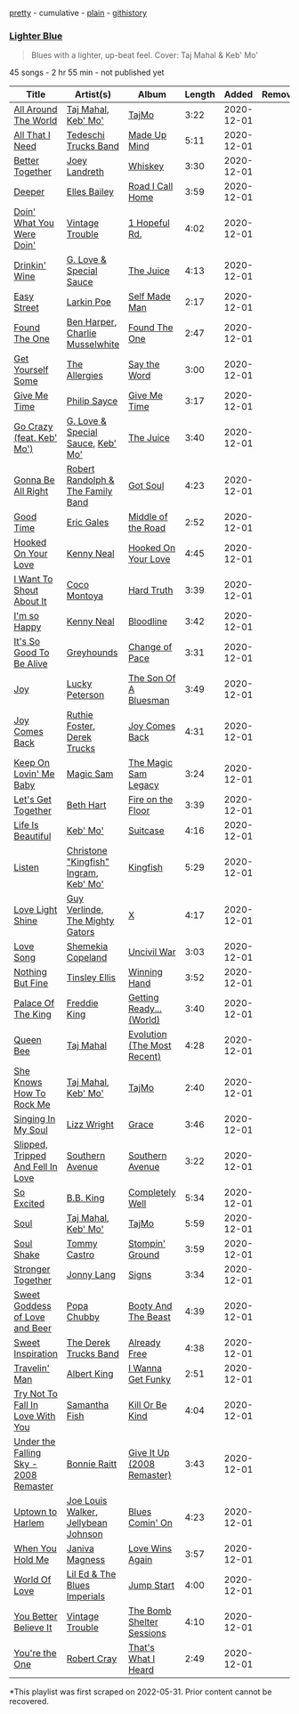 [pretty](/playlists/pretty/37i9dQZF1DX0dqF2kqDiBN.md) - cumulative - [plain](/playlists/plain/37i9dQZF1DX0dqF2kqDiBN) - [githistory](https://github.githistory.xyz/mackorone/spotify-playlist-archive/blob/main/playlists/plain/37i9dQZF1DX0dqF2kqDiBN)

### [Lighter Blue](https://open.spotify.com/playlist/37i9dQZF1DX0dqF2kqDiBN)

> Blues with a lighter, up\-beat feel\. Cover: Taj Mahal & Keb' Mo'

45 songs - 2 hr 55 min - not published yet

| Title | Artist(s) | Album | Length | Added | Removed |
|---|---|---|---|---|---|
| [All Around The World](https://open.spotify.com/track/07ZuuDjwtyMzKVnayq0tEr) | [Taj Mahal](https://open.spotify.com/artist/1aTDTChWWyiJH3SEnYrdVp), [Keb' Mo'](https://open.spotify.com/artist/6iDaoPZVgxrTkndDCisX8F) | [TajMo](https://open.spotify.com/album/3NF642glRZZKf3Ng96eMfX) | 3:22 | 2020-12-01 |  |
| [All That I Need](https://open.spotify.com/track/4kHbSR48fWeGf7zQTOMdwu) | [Tedeschi Trucks Band](https://open.spotify.com/artist/2gFsmDBM0hkoZPmrO5EdyO) | [Made Up Mind](https://open.spotify.com/album/41qVSZezrAYJ8zXZvoyLGA) | 5:11 | 2020-12-01 |  |
| [Better Together](https://open.spotify.com/track/2Hi5Vmg9pEE79rlc8euV8K) | [Joey Landreth](https://open.spotify.com/artist/1n5S81eeVtaFs2vvo7p234) | [Whiskey](https://open.spotify.com/album/5e26fKhSFeYXxCVAlCwMdQ) | 3:30 | 2020-12-01 |  |
| [Deeper](https://open.spotify.com/track/3aMEGGdLIbKTajQdsFt03q) | [Elles Bailey](https://open.spotify.com/artist/4NPMwh3kDwi6uVCNtmeUvU) | [Road I Call Home](https://open.spotify.com/album/7rooTZehVu9pdUIirCwA0a) | 3:59 | 2020-12-01 |  |
| [Doin' What You Were Doin'](https://open.spotify.com/track/1OBfDqOeDZoyz5aMsXpVXh) | [Vintage Trouble](https://open.spotify.com/artist/72Pauuctba5lMzC89R0Vk0) | [1 Hopeful Rd.](https://open.spotify.com/album/7hEZhkFjaW8bH1cI1D6Dsd) | 4:02 | 2020-12-01 |  |
| [Drinkin' Wine](https://open.spotify.com/track/0aTYDSglGbfhv1Zoj9PAR6) | [G\. Love & Special Sauce](https://open.spotify.com/artist/74fkl73HDlCXw0l6cemB89) | [The Juice](https://open.spotify.com/album/66glD8iZgTv1vKXZRGQWXL) | 4:13 | 2020-12-01 |  |
| [Easy Street](https://open.spotify.com/track/1JbHMSiZowEjVrRhXh3XjZ) | [Larkin Poe](https://open.spotify.com/artist/7d10VF1J4LqW7vrpPOngzm) | [Self Made Man](https://open.spotify.com/album/4jwVtyG5s22UpGqKOZishP) | 2:17 | 2020-12-01 |  |
| [Found The One](https://open.spotify.com/track/5wPIxKk2MmWvgYXmGlIqrB) | [Ben Harper](https://open.spotify.com/artist/45lorWzrKLxfKlWpV7r9CN), [Charlie Musselwhite](https://open.spotify.com/artist/4NikxGoDm5LGVYAHj0Euoc) | [Found The One](https://open.spotify.com/album/0Kjaf7RZmaxDXIxPbEu43N) | 2:47 | 2020-12-01 |  |
| [Get Yourself Some](https://open.spotify.com/track/6UWo6O18TobSRAxVwYI10L) | [The Allergies](https://open.spotify.com/artist/2v2cdjqYIpT8ZBpflNTttY) | [Say the Word](https://open.spotify.com/album/00aLz8ns1aftpDB3dQFCOb) | 3:00 | 2020-12-01 |  |
| [Give Me Time](https://open.spotify.com/track/2wNsGXiRgUvTsNdbC5uzZ1) | [Philip Sayce](https://open.spotify.com/artist/5Npr4HpRE8YlsisRjN9T8h) | [Give Me Time](https://open.spotify.com/album/7vMNodI529aGhFgffkejGv) | 3:17 | 2020-12-01 |  |
| [Go Crazy \(feat\. Keb' Mo'\)](https://open.spotify.com/track/7G6oI8xoGa62LGvE2xjtfP) | [G\. Love & Special Sauce](https://open.spotify.com/artist/74fkl73HDlCXw0l6cemB89), [Keb' Mo'](https://open.spotify.com/artist/6iDaoPZVgxrTkndDCisX8F) | [The Juice](https://open.spotify.com/album/66glD8iZgTv1vKXZRGQWXL) | 3:40 | 2020-12-01 |  |
| [Gonna Be All Right](https://open.spotify.com/track/7iltfnTWDyOWNeVbf6uJEA) | [Robert Randolph & The Family Band](https://open.spotify.com/artist/4xac3zhHlBm5QDxbZeqgeR) | [Got Soul](https://open.spotify.com/album/2WWqqmFSB4jFEnnRwngeSB) | 4:23 | 2020-12-01 |  |
| [Good Time](https://open.spotify.com/track/78JAoznAnOQR4apt2hcTTk) | [Eric Gales](https://open.spotify.com/artist/3x8RBu8okCCBLi5vnY4UyV) | [Middle of the Road](https://open.spotify.com/album/1MetDXRjfRNyM5sIO4LzBF) | 2:52 | 2020-12-01 |  |
| [Hooked On Your Love](https://open.spotify.com/track/2BNHEQAzAJAkWr2555Hsbp) | [Kenny Neal](https://open.spotify.com/artist/2YNoaobWamjDPop3nk9xMQ) | [Hooked On Your Love](https://open.spotify.com/album/53zsMq7ZaqjdF46y42ctJ1) | 4:45 | 2020-12-01 |  |
| [I Want To Shout About It](https://open.spotify.com/track/2h8qkFrZdHeDe4usK4jsOz) | [Coco Montoya](https://open.spotify.com/artist/5nU57S2m2i7gWujCtGKmAb) | [Hard Truth](https://open.spotify.com/album/3AaBJu4gsVjChcKqYe0Sgb) | 3:39 | 2020-12-01 |  |
| [I'm so Happy](https://open.spotify.com/track/6aSxH8DLfzJAJv2V09kfg1) | [Kenny Neal](https://open.spotify.com/artist/2YNoaobWamjDPop3nk9xMQ) | [Bloodline](https://open.spotify.com/album/3hHXyQHqKYELS9wJLzZY1a) | 3:42 | 2020-12-01 |  |
| [It's So Good To Be Alive](https://open.spotify.com/track/0t1upF1YYNL7h5AaoYPZQY) | [Greyhounds](https://open.spotify.com/artist/1FcTd89N9ESEOsIDD883Kp) | [Change of Pace](https://open.spotify.com/album/7oeDtX0VUSOrxwGt5rHuzP) | 3:31 | 2020-12-01 |  |
| [Joy](https://open.spotify.com/track/1ZUn8WgpE4D5IUjrdxOLur) | [Lucky Peterson](https://open.spotify.com/artist/3OxsMm9KHw2FRJLGHtILl5) | [The Son Of A Bluesman](https://open.spotify.com/album/4ncErgtor51fjBYPYQ7hk9) | 3:49 | 2020-12-01 |  |
| [Joy Comes Back](https://open.spotify.com/track/2y4xTUliqsmrGvDvJ2sy6y) | [Ruthie Foster](https://open.spotify.com/artist/2lL4ckeM1A2Qo2Fe64dP0F), [Derek Trucks](https://open.spotify.com/artist/1xJPYI7GXasA3ariMSftPq) | [Joy Comes Back](https://open.spotify.com/album/0KVRKuJ3L6dpheQaBJZJrt) | 4:31 | 2020-12-01 |  |
| [Keep On Lovin' Me Baby](https://open.spotify.com/track/1YGNBlq4z5yHmNeJcWAUbd) | [Magic Sam](https://open.spotify.com/artist/0XErJwG6aCEj7NpKsEZrrO) | [The Magic Sam Legacy](https://open.spotify.com/album/6NWHbVXqmS3iwYezERGfLN) | 3:24 | 2020-12-01 |  |
| [Let's Get Together](https://open.spotify.com/track/1psJrCCsQqM0KQ0xTHZudG) | [Beth Hart](https://open.spotify.com/artist/30TrHDLNCKQVTYWOn9QqOC) | [Fire on the Floor](https://open.spotify.com/album/2lsOrtqnpScvxYvOrqQcl3) | 3:39 | 2020-12-01 |  |
| [Life Is Beautiful](https://open.spotify.com/track/3mtUR8aNUoMblqX49YzVF3) | [Keb' Mo'](https://open.spotify.com/artist/6iDaoPZVgxrTkndDCisX8F) | [Suitcase](https://open.spotify.com/album/39Sd7IZSx6vUejzS14bLV7) | 4:16 | 2020-12-01 |  |
| [Listen](https://open.spotify.com/track/5JlYv60TgliGsHiPRzOMfx) | [Christone "Kingfish" Ingram](https://open.spotify.com/artist/5jMGnqJkgPaiJzwy5bOcYX), [Keb' Mo'](https://open.spotify.com/artist/6iDaoPZVgxrTkndDCisX8F) | [Kingfish](https://open.spotify.com/album/6fCDiY92JVAorr6HrKStRH) | 5:29 | 2020-12-01 |  |
| [Love Light Shine](https://open.spotify.com/track/1V7LEnad3oABKUTADZxtqL) | [Guy Verlinde](https://open.spotify.com/artist/1T4NREhwBrKGyMSMTQY8yn), [The Mighty Gators](https://open.spotify.com/artist/3VzoKJ1XixszFXANQgh8I9) | [X](https://open.spotify.com/album/3kiwdnLoJUlzX3dBxWs5qX) | 4:17 | 2020-12-01 |  |
| [Love Song](https://open.spotify.com/track/1YpPzjF3LgUr6htLKCnVei) | [Shemekia Copeland](https://open.spotify.com/artist/4CNjyWtO59j6Ih6S0n73ee) | [Uncivil War](https://open.spotify.com/album/5nzja6pp2VI6ywfosAhcBM) | 3:03 | 2020-12-01 |  |
| [Nothing But Fine](https://open.spotify.com/track/5o0r4jyCw8L5udeXsQ9STY) | [Tinsley Ellis](https://open.spotify.com/artist/56LMX8mqaIhJCaxjZBM1on) | [Winning Hand](https://open.spotify.com/album/0KcQqzRRmtu7hsPcEHJXXA) | 3:52 | 2020-12-01 |  |
| [Palace Of The King](https://open.spotify.com/track/2T6pMaivfX7w4tfAUX4uU9) | [Freddie King](https://open.spotify.com/artist/5dCuFngSPyOOnTAvrC7v2s) | [Getting Ready..\. \(World\)](https://open.spotify.com/album/2bNjljctm6ynfp9Xzdy7RI) | 3:40 | 2020-12-01 |  |
| [Queen Bee](https://open.spotify.com/track/4DxM8kI9DUFig4JkWiWxYr) | [Taj Mahal](https://open.spotify.com/artist/1aTDTChWWyiJH3SEnYrdVp) | [Evolution \(The Most Recent\)](https://open.spotify.com/album/3TiJzhz6bELDjmTdnwOq9a) | 4:28 | 2020-12-01 |  |
| [She Knows How To Rock Me](https://open.spotify.com/track/001CyR8xqmmpVZFiTZJ5BC) | [Taj Mahal](https://open.spotify.com/artist/1aTDTChWWyiJH3SEnYrdVp), [Keb' Mo'](https://open.spotify.com/artist/6iDaoPZVgxrTkndDCisX8F) | [TajMo](https://open.spotify.com/album/3NF642glRZZKf3Ng96eMfX) | 2:40 | 2020-12-01 |  |
| [Singing In My Soul](https://open.spotify.com/track/3BlwNNhMoNy3kJJQkotssv) | [Lizz Wright](https://open.spotify.com/artist/3K0BfjMh2dS8WITuiMuGGW) | [Grace](https://open.spotify.com/album/2U1zLHhEmPFEOoZTezdXQg) | 3:46 | 2020-12-01 |  |
| [Slipped, Tripped And Fell In Love](https://open.spotify.com/track/7mt1H6ndG323VvjxgAM09e) | [Southern Avenue](https://open.spotify.com/artist/4HfoncnCuBS7D4xU4VDosQ) | [Southern Avenue](https://open.spotify.com/album/2bP8zitRYEmT1mISjibQfL) | 3:22 | 2020-12-01 |  |
| [So Excited](https://open.spotify.com/track/3mrrWFfuesBi5fswdz1Xxf) | [B.B\. King](https://open.spotify.com/artist/5xLSa7l4IV1gsQfhAMvl0U) | [Completely Well](https://open.spotify.com/album/7gzkgAWjOjEf5o6sIvBvT1) | 5:34 | 2020-12-01 |  |
| [Soul](https://open.spotify.com/track/3JD3Mtjo7c05NZNDCPXh37) | [Taj Mahal](https://open.spotify.com/artist/1aTDTChWWyiJH3SEnYrdVp), [Keb' Mo'](https://open.spotify.com/artist/6iDaoPZVgxrTkndDCisX8F) | [TajMo](https://open.spotify.com/album/3NF642glRZZKf3Ng96eMfX) | 5:59 | 2020-12-01 |  |
| [Soul Shake](https://open.spotify.com/track/3hKeRXFfnGAN80ZvZCwz01) | [Tommy Castro](https://open.spotify.com/artist/3qcmjQYtotraA2JrvN8165) | [Stompin' Ground](https://open.spotify.com/album/7idEcyqOmmK3iYlr8mmTti) | 3:59 | 2020-12-01 |  |
| [Stronger Together](https://open.spotify.com/track/69krfmNys0Jneki3ZAndvY) | [Jonny Lang](https://open.spotify.com/artist/5rX1EodZfwxmW4fQX2Caot) | [Signs](https://open.spotify.com/album/4SPbtzCATQqeHmN2Evs26H) | 3:34 | 2020-12-01 |  |
| [Sweet Goddess of Love and Beer](https://open.spotify.com/track/66H9jPL1TsOrOYVMAwVjCR) | [Popa Chubby](https://open.spotify.com/artist/76EaAz0oJVx8IbnUbDOPmD) | [Booty And The Beast](https://open.spotify.com/album/1uGPozOUYC2TvpVE3IlWQi) | 4:39 | 2020-12-01 |  |
| [Sweet Inspiration](https://open.spotify.com/track/6RMhGW31lycj4UqKsLIJyr) | [The Derek Trucks Band](https://open.spotify.com/artist/1YwfENKEZrowcmtR1nALZn) | [Already Free](https://open.spotify.com/album/1I4Ydy7hVvINSdRHV7n4fS) | 4:38 | 2020-12-01 |  |
| [Travelin' Man](https://open.spotify.com/track/2SXScqW8fvm22mCNtQktME) | [Albert King](https://open.spotify.com/artist/5aygfDCEaX5KTZOxSCpT9o) | [I Wanna Get Funky](https://open.spotify.com/album/6046X2I4SRTkO4BY14PGG6) | 2:51 | 2020-12-01 |  |
| [Try Not To Fall In Love With You](https://open.spotify.com/track/5zxyaWrWBvnHdplcFawoRs) | [Samantha Fish](https://open.spotify.com/artist/5HsS48kuvghKcNpwOaAvB5) | [Kill Or Be Kind](https://open.spotify.com/album/0Z917mMSP3EHtJicbhSAhA) | 4:04 | 2020-12-01 |  |
| [Under the Falling Sky \- 2008 Remaster](https://open.spotify.com/track/2wRnK8Rmj4Q7ht4ywSE8lS) | [Bonnie Raitt](https://open.spotify.com/artist/4KDyYWR7IpxZ7xrdYbKrqY) | [Give It Up \(2008 Remaster\)](https://open.spotify.com/album/6ry5iI1ik4H2DvoiWhluYh) | 3:43 | 2020-12-01 |  |
| [Uptown to Harlem](https://open.spotify.com/track/7x4lvXYpRlmqpS5pWc2SJh) | [Joe Louis Walker](https://open.spotify.com/artist/5MPJKwuEzyWgfueKrogllD), [Jellybean Johnson](https://open.spotify.com/artist/6nSWotZBWhRE2qQhbMzWTr) | [Blues Comin' On](https://open.spotify.com/album/3nToFx6LGlS7AUa01g1KCa) | 4:23 | 2020-12-01 |  |
| [When You Hold Me](https://open.spotify.com/track/3KtlA7OE6TKY9GoHpOAWEN) | [Janiva Magness](https://open.spotify.com/artist/3igRFmvurYBLvQ4aYliwXg) | [Love Wins Again](https://open.spotify.com/album/3u5xHMTxsYnDpOGpckM8lv) | 3:57 | 2020-12-01 |  |
| [World Of Love](https://open.spotify.com/track/78E77b3kMt9NQAlcuqZzIT) | [Lil Ed & The Blues Imperials](https://open.spotify.com/artist/3Rb0PWL2XJTCKrhZ2FSd5E) | [Jump Start](https://open.spotify.com/album/06UMQMztopw3oyrWF5RjHz) | 4:00 | 2020-12-01 |  |
| [You Better Believe It](https://open.spotify.com/track/7BoIAhe5LAH6gn173aDkX1) | [Vintage Trouble](https://open.spotify.com/artist/72Pauuctba5lMzC89R0Vk0) | [The Bomb Shelter Sessions](https://open.spotify.com/album/3OfyDcQy6XHkxMMGLrSJHT) | 4:10 | 2020-12-01 |  |
| [You're the One](https://open.spotify.com/track/0NNeMobitIwPjxvZx28AxD) | [Robert Cray](https://open.spotify.com/artist/6eMlKSBFAoXVJLoeHmwKEj) | [That's What I Heard](https://open.spotify.com/album/5MHALMDVXq4S7Ad6pNVl8I) | 2:49 | 2020-12-01 |  |

\*This playlist was first scraped on 2022-05-31. Prior content cannot be recovered.
